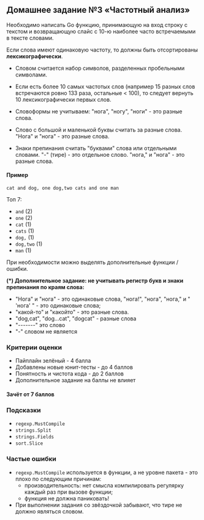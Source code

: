 ## Домашнее задание №3 «Частотный анализ»

Необходимо написать Go функцию, принимающую на вход строку с текстом и
возвращающую слайс с 10-ю наиболее часто встречаемыми в тексте словами.

Если слова имеют одинаковую частоту, то должны быть отсортированы **лексикографически**.

* Словом считается набор символов, разделенных пробельными символами.

* Если есть более 10 самых частотых слов (например 15 разных слов встречаются ровно 133 раза,
остальные < 100), то следует вернуть 10 лексикографически первых слов.

* Словоформы не учитываем: "нога", "ногу", "ноги" - это разные слова.

* Слово с большой и маленькой буквы считать за разные слова. "Нога" и "нога" - это разные слова.

* Знаки препинания считать "буквами" слова или отдельными словами.
"-" (тире) - это отдельное слово. "нога," и "нога" - это разные слова.

#### Пример
```
cat and dog, one dog,two cats and one man
```
Топ 7:
- `and`     (2)
- `one`     (2)
- `cat`     (1)
- `cats`    (1)
- `dog,`    (1)
- `dog,two` (1)
- `man`     (1)

При необходимости можно выделять дополнительные функции / ошибки.

**(*) Дополнительное задание: не учитывать регистр букв и знаки препинания по краям слова:**
* "Нога" и "нога" - это одинаковые слова, "нога!", "нога", "нога," и " 'нога' " - это одинаковые слова;
* "какой-то" и "какойто" - это разные слова.
* "dog,cat", "dog...cat", "dogcat" - разные слова
* "-------" это слово
* "-" словом не является

### Критерии оценки
- Пайплайн зелёный - 4 балла
- Добавлены новые юнит-тесты - до 4 баллов
- Понятность и чистота кода - до 2 баллов
- Дополнительное задание на баллы не влияет

#### Зачёт от 7 баллов

### Подсказки
- `regexp.MustCompile`
- `strings.Split`
- `strings.Fields`
- `sort.Slice`

### Частые ошибки
- `regexp.MustCompile` используется в функции, а не уровне пакета - это плохо по следующим причинам:
    * производительность: нет смысла компилировать регулярку каждый раз при вызове функции;
    * функция не должна паниковать!
- При выполнении задания со звёздочкой забывают, что тире не должно являться словом.
